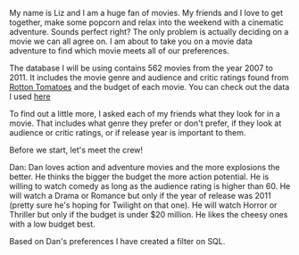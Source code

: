 My name is Liz and I am a huge fan of movies.  My friends and I love to get together, make some popcorn and relax into the weekend with a cinematic adventure.  Sounds perfect right?  The only problem is actually deciding on a movie we can all agree on.  I am about to take you on a movie data adventure to find which movie meets all of our preferences.  

The database I will be using contains 562 movies from the year 2007 to 2011.  It includes the movie genre and audience and critic ratings found from [Rotton Tomatoes](https://www.rottentomatoes.com/) and the budget of each movie.  You can check out the data I used [here](https://github.com/lizkiger/Portfolio-Visuals/blob/main/Movie_data/Movie%20Ratings.csv)

To find out a little more, I asked each of my friends what they look for in a movie.  That includes what genre they prefer or don't prefer, if they look at audience or critic ratings, or if release year is important to them.

Before we start, let's meet the crew!

Dan:  Dan loves action and adventure movies and the more explosions the better.  He thinks the bigger the budget the more action potential.  He is willing to watch comedy as long as the audience rating is higher than 60. He will watch a Drama or Romance but only if the year of release was 2011 (pretty sure he's hoping for Twilight on that one).  He will watch Horror or Thriller but only if the budget is under $20 million.  He likes the cheesy ones with a low budget best.

Based on Dan's preferences I have created a filter on SQL.


  

